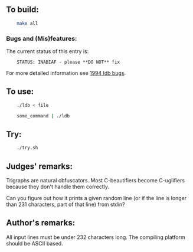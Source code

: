 ## To build:

```sh
    make all
```


### Bugs and (Mis)features:

The current status of this entry is:

```
    STATUS: INABIAF - please **DO NOT** fix
```

For more detailed information see [1994 ldb bugs](../../bugs.html#1994_ldb).


## To use:

```sh
    ./ldb < file

    some_command | ./ldb
```


## Try:

```sh
    ./try.sh
```


## Judges' remarks:

Trigraphs are natural obfuscators.  Most C-beautifiers become C-uglifiers
because they don't handle them correctly.

Can you figure out how it prints a given random line (or if the line is longer
than 231 characters, part of that line) from stdin?


## Author's remarks:

All input lines must be under 232 characters long.  The compiling
platform should be ASCII based.


<!--

    Copyright © 1984-2024 by Landon Curt Noll. All Rights Reserved.

    You are free to share and adapt this file under the terms of this license:

	Creative Commons Attribution-ShareAlike 4.0 International (CC BY-SA 4.0)

    For more information, see:

	https://creativecommons.org/licenses/by-sa/4.0/

-->
